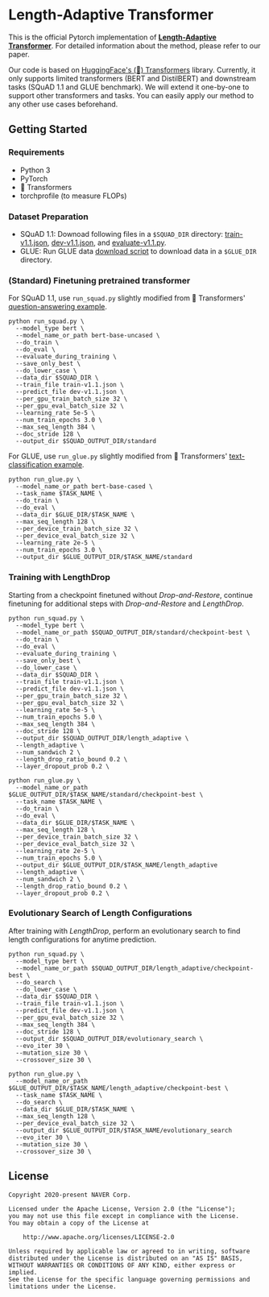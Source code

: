 # Length-Adaptive Transformer

This is the official Pytorch implementation of [**Length-Adaptive Transformer**](https://arxiv.org/abs/2010.07003).
For detailed information about the method, please refer to our paper.

Our code is based on [HuggingFace's (🤗) Transformers](https://github.com/huggingface/transformers) library.
Currently, it only supports limited transformers (BERT and DistilBERT) and downstream tasks (SQuAD 1.1 and GLUE benchmark).
We will extend it one-by-one to support other transformers and tasks.
You can easily apply our method to any other use cases beforehand. 


## Getting Started


### Requirements
- Python 3
- PyTorch
- 🤗 Transformers
- torchprofile (to measure FLOPs)


### Dataset Preparation
- SQuAD 1.1: Downoad following files in a `$SQUAD_DIR` directory:
[train-v1.1.json](https://rajpurkar.github.io/SQuAD-explorer/dataset/train-v1.1.json), [dev-v1.1.json](https://rajpurkar.github.io/SQuAD-explorer/dataset/dev-v1.1.json), and [evaluate-v1.1.py](https://github.com/allenai/bi-att-flow/blob/master/squad/evaluate-v1.1.py).
- GLUE: Run GLUE data [download script](https://github.com/nyu-mll/jiant/blob/master/scripts/download_glue_data.py) to download data in a `$GLUE_DIR` directory. 


### (Standard) Finetuning pretrained transformer
For SQuAD 1.1, use `run_squad.py` slightly modified from 🤗 Transformers' [question-answering example](https://github.com/huggingface/transformers/tree/master/examples/question-answering).
```
python run_squad.py \
  --model_type bert \
  --model_name_or_path bert-base-uncased \
  --do_train \
  --do_eval \
  --evaluate_during_training \
  --save_only_best \
  --do_lower_case \
  --data_dir $SQUAD_DIR \
  --train_file train-v1.1.json \
  --predict_file dev-v1.1.json \
  --per_gpu_train_batch_size 32 \
  --per_gpu_eval_batch_size 32 \
  --learning_rate 5e-5 \
  --num_train_epochs 3.0 \
  --max_seq_length 384 \
  --doc_stride 128 \
  --output_dir $SQUAD_OUTPUT_DIR/standard
```

For GLUE, use `run_glue.py` slightly modified from 🤗 Transformers' [text-classification example](https://github.com/huggingface/transformers/tree/master/examples/text-classification).
```
python run_glue.py \
  --model_name_or_path bert-base-cased \
  --task_name $TASK_NAME \
  --do_train \
  --do_eval \
  --data_dir $GLUE_DIR/$TASK_NAME \
  --max_seq_length 128 \
  --per_device_train_batch_size 32 \
  --per_device_eval_batch_size 32 \
  --learning_rate 2e-5 \
  --num_train_epochs 3.0 \
  --output_dir $GLUE_OUTPUT_DIR/$TASK_NAME/standard
```


### Training with LengthDrop
Starting from a checkpoint finetuned without *Drop-and-Restore*, continue finetuning for additional steps with *Drop-and-Restore* and *LengthDrop*.

```
python run_squad.py \
  --model_type bert \
  --model_name_or_path $SQUAD_OUTPUT_DIR/standard/checkpoint-best \
  --do_train \
  --do_eval \
  --evaluate_during_training \
  --save_only_best \
  --do_lower_case \
  --data_dir $SQUAD_DIR \
  --train_file train-v1.1.json \
  --predict_file dev-v1.1.json \
  --per_gpu_train_batch_size 32 \
  --per_gpu_eval_batch_size 32 \
  --learning_rate 5e-5 \
  --num_train_epochs 5.0 \
  --max_seq_length 384 \
  --doc_stride 128 \
  --output_dir $SQUAD_OUTPUT_DIR/length_adaptive \
  --length_adaptive \
  --num_sandwich 2 \
  --length_drop_ratio_bound 0.2 \
  --layer_dropout_prob 0.2 \
```

```
python run_glue.py \
  --model_name_or_path $GLUE_OUTPUT_DIR/$TASK_NAME/standard/checkpoint-best \
  --task_name $TASK_NAME \
  --do_train \
  --do_eval \
  --data_dir $GLUE_DIR/$TASK_NAME \
  --max_seq_length 128 \
  --per_device_train_batch_size 32 \
  --per_device_eval_batch_size 32 \
  --learning_rate 2e-5 \
  --num_train_epochs 5.0 \
  --output_dir $GLUE_OUTPUT_DIR/$TASK_NAME/length_adaptive
  --length_adaptive \
  --num_sandwich 2 \
  --length_drop_ratio_bound 0.2 \
  --layer_dropout_prob 0.2 \
```


### Evolutionary Search of Length Configurations
After training with *LengthDrop*, perform an evolutionary search to find length configurations for anytime prediction.

```
python run_squad.py \
  --model_type bert \
  --model_name_or_path $SQUAD_OUTPUT_DIR/length_adaptive/checkpoint-best \
  --do_search \
  --do_lower_case \
  --data_dir $SQUAD_DIR \
  --train_file train-v1.1.json \
  --predict_file dev-v1.1.json \
  --per_gpu_eval_batch_size 32 \
  --max_seq_length 384 \
  --doc_stride 128 \
  --output_dir $SQUAD_OUTPUT_DIR/evolutionary_search \
  --evo_iter 30 \
  --mutation_size 30 \
  --crossover_size 30 \
```

```
python run_glue.py \
  --model_name_or_path $GLUE_OUTPUT_DIR/$TASK_NAME/length_adaptive/checkpoint-best \
  --task_name $TASK_NAME \
  --do_search \
  --data_dir $GLUE_DIR/$TASK_NAME \
  --max_seq_length 128 \
  --per_device_eval_batch_size 32 \
  --output_dir $GLUE_OUTPUT_DIR/$TASK_NAME/evolutionary_search
  --evo_iter 30 \
  --mutation_size 30 \
  --crossover_size 30 \
```


## License

```
Copyright 2020-present NAVER Corp.

Licensed under the Apache License, Version 2.0 (the "License");
you may not use this file except in compliance with the License.
You may obtain a copy of the License at

    http://www.apache.org/licenses/LICENSE-2.0

Unless required by applicable law or agreed to in writing, software
distributed under the License is distributed on an "AS IS" BASIS,
WITHOUT WARRANTIES OR CONDITIONS OF ANY KIND, either express or implied.
See the License for the specific language governing permissions and
limitations under the License.
```

